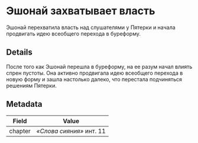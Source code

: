 # Эшонай захватывает власть
Эшонай перехватила власть над слушателями у Пятерки и начала продвигать идею всеобщего перехода в буреформу.

## Details
После того как Эшонай перешла в буреформу, на ее разум начал влиять спрен пустоты. Она активно продвигала идею всеобщего перехода в новую форму и зашла настолько далеко, что перестала подчиняться решениям Пятерки.

## Metadata
| Field | Value |
| ----- | ----- |
| chapter | *«Слова сияния»* инт. 11 |
